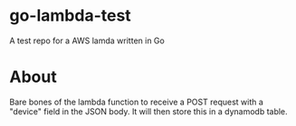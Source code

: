 # go-lambda-test
A test repo for a AWS lamda written in Go 

# About

Bare bones of the lambda function to receive a POST request with a "device" field in the JSON body. It will then store this in a dynamodb table.
